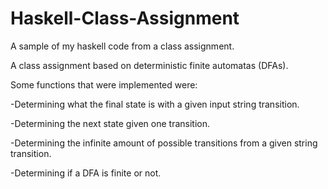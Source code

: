 # Haskell-Class-Assignment
A sample of my haskell code from a class assignment.

A class assignment based on deterministic finite automatas (DFAs).

Some functions that were implemented were:

-Determining what the final state is with a given input string transition.

-Determining the next state given one transition.

-Determining the infinite amount of possible transitions from a given string transition.

-Determining if a DFA is finite or not.
